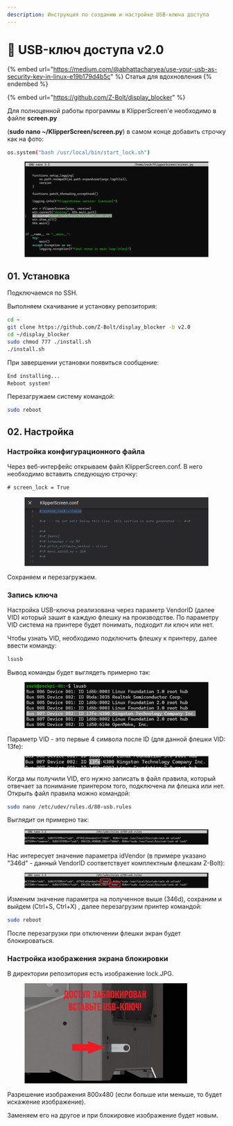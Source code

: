 ```yaml
---
description: Инструкция по созданию и настройке USB-ключа доступа
---
```


# 🔑 USB-ключ доступа v2.0

{% embed url="https://medium.com/@abhattacharyea/use-your-usb-as-security-key-in-linux-e19b179d4b5c" %}
Статья для вдохновления
{% endembed %}

{% embed url="https://github.com/Z-Bolt/display_blocker" %}

Для полноценной работы программы в KlipperScreen'е необходимо в файле **screen.py**&#x20;

(**sudo nano \~/KlipperScreen/screen.py**) в самом конце добавить строчку как на фото:

```bash
os.system("bash /usr/local/bin/start_lock.sh")
```

<figure><img src="../../../.gitbook/assets/Снимок экрана 2024-08-14 183004.png" alt=""><figcaption></figcaption></figure>

## 01. Установка

Подключаемся по SSH.

Выполняем скачивание и установку репозитория:

```bash
cd ~
git clone https://github.com/Z-Bolt/display_blocker -b v2.0
cd ~/display_blocker
sudo chmod 777 ./install.sh
./install.sh
```

При завершении установки появиться сообщение:

```bash
End installing...
Reboot system!
```

Перезагружаем систему командой:

```bash
sudo reboot
```

## 02. Настройка

### Настройка конфигурационного файла

Через веб-интерфейс открываем файл KlipperScreen.conf. В него необходимо вставить следующую строчку:

```django
# screen_lock = True
```

<figure><img src="../../../.gitbook/assets/изображение (1).png" alt=""><figcaption></figcaption></figure>

Сохраняем и перезагружаем.

### Запись ключа

Настройка USB-ключа реализована через параметр VendorID (далее VID) который зашит в каждую флешку на производстве. По параметру VID система на принтере будет понимать, подходит ли ключ или нет.

Чтобы узнать VID, необходимо подключить флешку к принтеру, далее ввести команду:

```bash
lsusb
```

Вывод команды будет выглядеть примерно так:

<figure><img src="../../../.gitbook/assets/изображение (272).png" alt=""><figcaption></figcaption></figure>

Параметр VID - это первые 4 символа после ID (для данной флешки VID: 13fe):

<figure><img src="../../../.gitbook/assets/изображение (273).png" alt=""><figcaption></figcaption></figure>

Когда мы получили VID, его нужно записать в файл правила, который отвечает за понимание принтером того, подключена ли флешка или нет. Открыть файл правила можно командой:

```bash
sudo nano /etc/udev/rules.d/80-usb.rules
```

Выглядит он примерно так:

<figure><img src="../../../.gitbook/assets/изображение (274).png" alt=""><figcaption></figcaption></figure>

Нас интересует значение параметра idVendor (в примере указано "346d" - данный VendorID соответствует комплектным флешкам Z-Bolt):

<figure><img src="../../../.gitbook/assets/Снимок экрана 2024-05-22 113130.png" alt=""><figcaption></figcaption></figure>

Изменим значение параметра на полученное выше (346d), сохраним и выйдем (Ctrl+S, Ctrl+X) , далее перезагрузим принтер командой:

```bash
sudo reboot
```

После перезагрузки при отключении флешки экран будет блокироваться.

### Настройка изображения экрана блокировки

В директории репозитория есть изображение lock.JPG.

<figure><img src="../../../.gitbook/assets/lock_usb_dark.JPG" alt="" width="375"><figcaption></figcaption></figure>

Разрешение изображения 800x480 (если больше или меньше, то будет искажение изображение).

Заменяем его на другое и при блокировке изображение будет новым.
